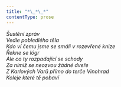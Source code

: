 ```yaml
---
title: "*\_*\_*"
contentType: prose
---
```


_Šustění zpráv  
Vedle pobledlého těla  
Kdo ví čemu jsme se smáli v rozevřené knize  
Řekne se lógr  
Ale co ty rozpadající se schody  
Za nimiž se neozvou žádné dveře  
Z Karlových Varů přímo do terče Vinohrad  
Koleje které tě pobaví_
